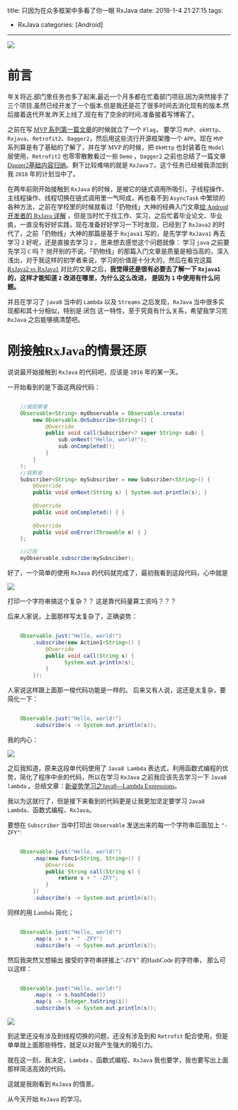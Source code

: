 title: 只因为在众多框架中多看了你一眼 RxJava
date: 2018-1-4 21:27:15
tags:
- RxJava
categories: [Android]
---

![](https://i.imgur.com/cCjinS0.png)


<font face=黑体>


# 前言 #

年关将近,部门里任务也多了起来,最近一个月多都在忙着部门项目,因为突然接手了三个项目,虽然已经开发了一个版本,但是我还是花了很多时间去消化现有的版本,然后接着迭代开发,昨天上线了,现在有了空余的时间,准备接着写博客了。

之前在写 [MVP 系列第一篇文章](http://zengfanyu.top/2017/10/20/MVP1/)的时候就立了一个 `Flag`， 要学习 `MVP`、`okHttp`、`Rxjava`、`Retrofit2`、`Dagger2`，然后用这些流行开源框架撸一个 `APP`。现在 `MVP` 系列算是有了基础的了解了，并在学 MVP 的时候，把 `OkHttp` 也封装着在 `Model` 层使用，`Retrofit2` 也零零散散看过一些 `Demo` ，`Dagger2` 之前也总结了一篇文章 [Dagger2基础内容归纳](http://zengfanyu.top/2017/11/04/Dagger/)。剩下比较难啃的就是 `RxJava了`。这个任务已经被我添加到我 `2018` 年的计划当中了。

在两年前刚开始接触到 `RxJava` 的时候，是被它的链式调用所吸引，子线程操作、主线程操作、线程切换在链式调用里一气呵成，再也看不到 `AsyncTask` 中繁琐的各种方法，之前在学校里的时候就看过「扔物线」大神的经典入门文章[给 Android 开发者的 RxJava 详解](https://gank.io/post/560e15be2dca930e00da1083) ，但是当时忙于找工作、实习，之后忙着毕业论文、毕业疯，一直没有好好实践，现在准备好好学习一下时发现，已经到了 `RxJava2` 的时代了，之前「扔物线」大神的那篇是基于 `Rxjava1` 写的，是先学学 `RxJava1` 再去学习 `2` 好呢，还是直接去学习 `2` ，思来想去感觉这个问题就像： 学习 `java` 之前要先学习 `C` 吗？ 抛开别的不说，「扔物线」的那篇入门文章是质量是相当高的，深入浅出，对于我这样的初学者来说，学习的价值是十分大的，然后在看完这篇 [RxJava2 vs RxJava1](https://www.jianshu.com/p/850af4f09b61) 对比的文章之后，**我觉得还是很有必要去了解一下 `Rxjava1` 的，这样才能知道 `2` 改进在哪里，为什么这么改进， 是因为 `1` 中使用有什么问题。**

并且在学习了 `java8` 当中的 `Lambda` 以及 `Streams` 之后发现，`RxJava` 当中很多实现都和其十分相似，特别是 闭包 这一特性，至于究竟有什么关系，希望我学习完 `RxJava` 之后能够搞清楚吧。

# 刚接触RxJava的情景还原 #


说说最开始接触到 `RxJava` 的代码吧，应该是 `2016` 年的某一天。

一开始看到的是下面这两段代码：

```java

	//被观察者
	Observable<String> myObservable = Observable.create(
	    new Observable.OnSubscribe<String>() {
	        @Override
	        public void call(Subscriber<? super String> sub) {
	            sub.onNext("Hello, world!");
	            sub.onCompleted();
	        }
	    }
	);
	//观察者
	Subscriber<String> mySubscriber = new Subscriber<String>() {
	    @Override
	    public void onNext(String s) { System.out.println(s); }
	
	    @Override
	    public void onCompleted() { }
	
	    @Override
	    public void onError(Throwable e) { }
	};

	//订阅
	myObservable.subscribe(mySubsciber);

```

好了，一个简单的使用 `RxJava` 的代码就完成了，最初我看到这段代码，心中就是

![](https://i.imgur.com/sp3uNa4.jpg)

打印一个字符串搞这个复杂？？ 这是靠代码量算工资吗？？？

后来人家说，上面那样写太复杂了，正确姿势：

```java

	Observable.just("Hello, world!")
	    .subscribe(new Action1<String>() {
	        @Override
	        public void call(String s) {
	              System.out.println(s);
	        }
	    });

```

人家说这样跟上面那一梭代码功能是一样的。 后来又有人说，这还是太复杂，要简化一下：

```java

	Observable.just("Hello, world!")
	    .subscribe(s -> System.out.println(s));

```

我的内心：

![](https://i.imgur.com/r1DOkxd.jpg)

之后我知道，原来这段单代码使用了 `Java8 Lambda` 表达式，利用函数式编程的优势，简化了程序中余的代码，所以在学习 `RxJava` 之前我应该先去学习一下 `Java8 lambda` 。总结文章：[新姿势学习之Java8---Lambda Expressions](http://zengfanyu.top/2017/11/13/Java8---Lambda%20Expressions/)。

我以为这就行了，但是接下来看到的代码更是让我更加坚定要学习 `Java8 Lambda`、函数式编程、`RxJava`。

要想在 `Subscriber` 当中打印出 `Observable` 发送出来的每一个字符串后面加上 `"-ZFY"`:

```java

	Observable.just("Hello, world!")
	    .map(new Func1<String, String>() {
	        @Override
	        public String call(String s) {
	            return s + " -ZFY";
	        }
	    })
	    .subscribe(s -> System.out.println(s));

```

同样的用 Lambda 简化；

```java

	Observable.just("Hello, world!")
	    .map(s -> s + " -ZFY")
	    .subscribe(s -> System.out.println(s));

```

然后我突然又想输出 接受的字符串拼接上"-ZFY" 的HashCode 的字符串， 那么可以这样：


```java

	Observable.just("Hello, world!")
	    .map(s -> s.hashCode())
	    .map(i -> Integer.toString(i))
	    .subscribe(s -> System.out.println(s));

```

![](https://i.imgur.com/RxHG48a.jpg)

到这里还没有涉及到线程切换的问题，还没有涉及到和 `Retrofit` 配合使用，但是单单就上面那些特性，就足以对我产生强大的吸引力。

就在这一刻，我决定，`Lambda` 、函数式编程、`RxJava` 我也要学，我也要写出上面那样简洁高效的代码。


这就是我刚看到 `RxJava` 的情景。<p>


从今天开始 `RxJava` 的学习。



